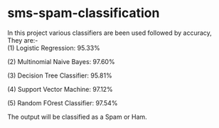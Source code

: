 # sms-spam-classification

In this project various classifiers are been used followed by accuracy,<br>
They are:-<br>
  (1) Logistic Regression:        95.33% <br>
  
  (2) Multinomial Naive Bayes:    97.60% <br>
  
  (3) Decision Tree Classifier:   95.81% <br>
  
  (4) Support Vector Machine:     97.12%<br>
  
  (5) Random FOrest Classifier:   97.54%

The output will be classified as a Spam or Ham.
